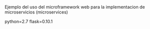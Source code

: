 Ejemplo del uso del microframework web
para la implementacion de microservicios
(microservices)

python=2.7
flask=0.10.1

